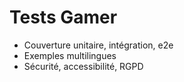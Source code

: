 # Tests Gamer

- Couverture unitaire, intégration, e2e
- Exemples multilingues
- Sécurité, accessibilité, RGPD
